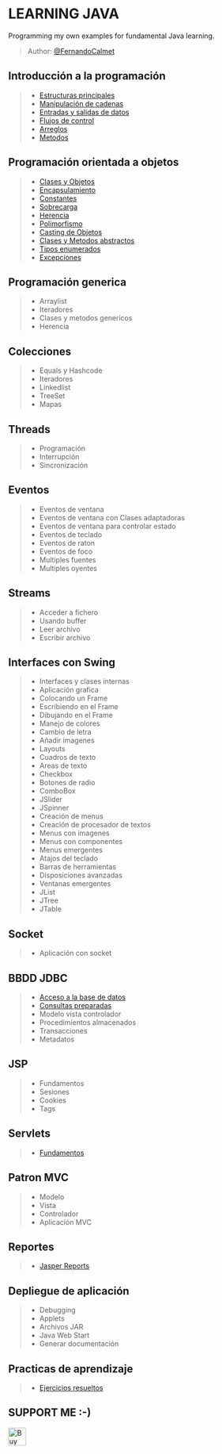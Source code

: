 # LEARNING JAVA  
Programming my own examples for fundamental Java learning.
  
> Author: [@FernandoCalmet](https://github.com/FernandoCalmet)  
  
## Introducción a la programación  
> - [Estructuras principales](https://github.com/FernandoCalmet/Learning-Java/tree/master/01-Introduccion/01_EstructurasPrincipales)
> - [Manipulación de cadenas](https://github.com/FernandoCalmet/Learning-Java/tree/master/01-Introduccion/02_ManipulacionCadenas)
> - [Entradas y salidas de datos](https://github.com/FernandoCalmet/Learning-Java/tree/master/01-Introduccion/03_EntradasSalidasDatos)
> - [Flujos de control](https://github.com/FernandoCalmet/Learning-Java/tree/master/01-Introduccion/04_FlujoControl)
> - [Arreglos](https://github.com/FernandoCalmet/Learning-JAVA/tree/master/01-Introduccion/05_Arreglos)
> - [Metodos](https://github.com/FernandoCalmet/Learning-Java/tree/master/01-Introduccion/06_Metodos)
  
## Programación orientada a objetos  
> - [Clases y Objetos](https://github.com/FernandoCalmet/Learning-Java/tree/master/02-POO/ClasesObjetos/src)
> - [Encapsulamiento](https://github.com/FernandoCalmet/Learning-Java/tree/master/02-POO/Encapsulamiento/src)
> - [Constantes](https://github.com/FernandoCalmet/Learning-Java/tree/master/02-POO/Constantes/src)
> - [Sobrecarga](https://github.com/FernandoCalmet/Learning-Java/tree/master/02-POO/Sobrecarga/src)
> - [Herencia](https://github.com/FernandoCalmet/Learning-Java/tree/master/02-POO/Herencia/src)
> - [Polimorfismo](https://github.com/FernandoCalmet/Learning-Java/tree/master/02-POO/Polimorfismo/src)
> - [Casting de Objetos](https://github.com/FernandoCalmet/Learning-Java/tree/master/02-POO/CastingObjetos/src)
> - [Clases y Metodos abstractos](https://github.com/FernandoCalmet/Learning-Java/tree/master/02-POO/ClasesMetodosAbstractos/src)
> - [Tipos enumerados](https://github.com/FernandoCalmet/Learning-Java/tree/master/02-POO/TiposEnumerados/src)
> - [Excepciones](https://github.com/FernandoCalmet/Learning-Java/tree/master/02-POO/Excepciones/src)
  
## Programación generica
> - Arraylist
> - Iteradores
> - Clases y metodos genericos
> - Herencia
  
## Colecciones
> - Equals y Hashcode
> - Iteradores
> - Linkedlist
> - TreeSet
> - Mapas
  
## Threads
> - Programación
> - Interrupción
> - Sincronización
  
## Eventos
> - Eventos de ventana
> - Eventos de ventana con Clases adaptadoras
> - Eventos de ventana para controlar estado
> - Eventos de teclado
> - Eventos de raton
> - Eventos de foco
> - Multiples fuentes
> - Multiples oyentes
  
## Streams
> - Acceder a fichero
> - Usando buffer
> - Leer archivo
> - Escribir archivo
  
## Interfaces con Swing
> - Interfaces y clases internas
> - Aplicación grafica
> - Colocando un Frame
> - Escribiendo en el Frame
> - Dibujando en el Frame
> - Manejo de colores
> - Cambio de letra
> - Añadir imagenes
> - Layouts
> - Cuadros de texto
> - Areas de texto
> - Checkbox
> - Botones de radio
> - ComboBox
> - JSlider
> - JSpinner
> - Creación de menus
> - Creación de procesador de textos
> - Menus con imagenes
> - Menus con componentes
> - Menus emergentes
> - Atajos del teclado
> - Barras de herramientas
> - Disposiciones avanzadas
> - Ventanas emergentes
> - JList
> - JTree
> - JTable
  
## Socket
> - Aplicación con socket
  
## BBDD JDBC
> - [Acceso a la base de datos](https://github.com/FernandoCalmet/Learning-Java/tree/master/10-BBDD-JDBC/BBDD_JDBC/src/Acceso)
> - [Consultas preparadas](https://github.com/FernandoCalmet/Learning-Java/tree/master/10-BBDD-JDBC/BBDD_JDBC/src/ConsultasPreparadas)
> - Modelo vista controlador
> - Procedimientos almacenados
> - Transacciones
> - Metadatos
  
## JSP
> - Fundamentos
> - Sesiones
> - Cookies
> - Tags
  
## Servlets
> - [Fundamentos](https://github.com/FernandoCalmet/Learning-Java/tree/master/12-Servlets)
  
## Patron MVC
> - Modelo
> - Vista
> - Controlador
> - Aplicación MVC
 
## Reportes
> - [Jasper Reports](https://github.com/FernandoCalmet/Learning-Java/tree/master/14-Reportes)
  
## Depliegue de aplicación
> - Debugging
> - Applets
> - Archivos JAR
> - Java Web Start
> - Generar documentación

## Practicas de aprendizaje
> - [Ejercicios resueltos](https://github.com/FernandoCalmet/Learning-JAVA/tree/master/Ejercicios)

## SUPPORT ME :-)
<a href='https://ko-fi.com/fernandocalmet' target='_blank'>
  <img height='36' style='border:0px;height:36px;' src='https://az743702.vo.msecnd.net/cdn/kofi3.png?v=2' border='0' alt='Buy Me a Coffee at ko-fi.com' />
</a>